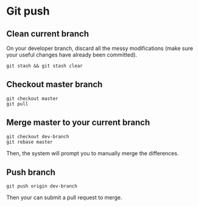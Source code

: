 # Git push

## Clean current branch

On your developer branch, discard all the messy modifications (make sure your useful changes have already been committed).

```
git stash && git stash clear
```

## Checkout master branch

```
git checkout master
git pull
```

## Merge master to your current branch

```
git checkout dev-branch
git rebase master
```

Then, the system will prompt you to manually merge the differences.

## Push branch

```
git push origin dev-branch
```

Then your can submit a pull request to merge.